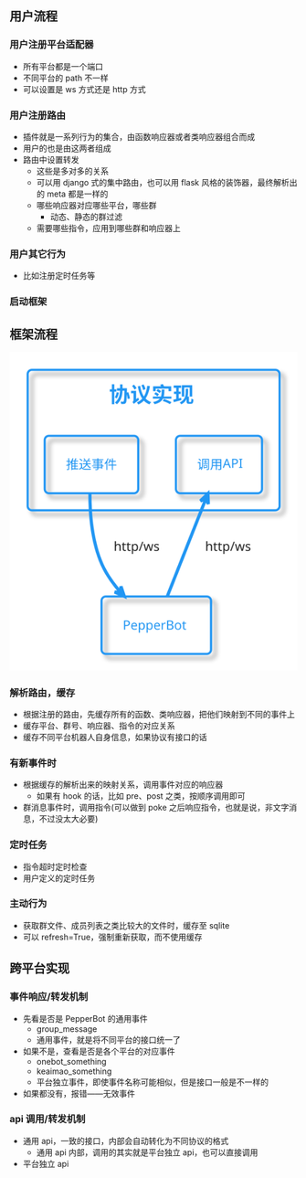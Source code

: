 ## 用户流程

### 用户注册平台适配器

-   所有平台都是一个端口
-   不同平台的 path 不一样
-   可以设置是 ws 方式还是 http 方式

<!-- ### 用户注册插件
- 插件，同时修改配置
  - 比如日志
  - 配置项是可选的，如果不传，采用默认值
  - 插件配置都继承ConfigBase，register_plugin()的第二个参数，config的类型就是这个
- 内置插件
  - 内置插件，名义上叫插件，其实是框架的一部分，之所以也称为插件，因为他们相对于最核心的接受和返回消息来说，确实算是额外功能；
  - 并且这些功能，希望可以被配置；
  - 另外，把这些相对不那么核心的功能独立出来，目录结构会更清晰
  - 内建插件的对象是要可以导出的，比如logger，scheduler，所以不提供register，因为框架内部要使用，放在用户侧注册，会导致冲突
  - 要修改配置的话，用update，不用再手动register，因为框架本身已经在使用了，所以只提供和普通插件一样的update接口用于修改配置 -->

### 用户注册路由

-   插件就是一系列行为的集合，由函数响应器或者类响应器组合而成
-   用户的也是由这两者组成
-   路由中设置转发
    -   这些是多对多的关系
    -   可以用 django 式的集中路由，也可以用 flask 风格的装饰器，最终解析出的 meta 都是一样的
    -   哪些响应器对应哪些平台，哪些群
        -   动态、静态的群过滤
    -   需要哪些指令，应用到哪些群和响应器上

### 用户其它行为

-   比如注册定时任务等

### 启动框架

## 框架流程

![](./架构图.svg)

### 解析路由，缓存

-   根据注册的路由，先缓存所有的函数、类响应器，把他们映射到不同的事件上
-   缓存平台、群号、响应器、指令的对应关系
-   缓存不同平台机器人自身信息，如果协议有接口的话

### 有新事件时

-   根据缓存的解析出来的映射关系，调用事件对应的响应器
    -   如果有 hook 的话，比如 pre、post 之类，按顺序调用即可
-   群消息事件时，调用指令(可以做到 poke 之后响应指令，也就是说，非文字消息，不过没太大必要)

### 定时任务

-   指令超时定时检查
-   用户定义的定时任务

### 主动行为

-   获取群文件、成员列表之类比较大的文件时，缓存至 sqlite
-   可以 refresh=True，强制重新获取，而不使用缓存

## 跨平台实现

### 事件响应/转发机制

-   先看是否是 PepperBot 的通用事件
    -   group_message
    -   通用事件，就是将不同平台的接口统一了
-   如果不是，查看是否是各个平台的对应事件
    -   onebot_something
    -   keaimao_something
    -   平台独立事件，即使事件名称可能相似，但是接口一般是不一样的
-   如果都没有，报错——无效事件

### api 调用/转发机制

-   通用 api，一致的接口，内部会自动转化为不同协议的格式
    -   通用 api 内部，调用的其实就是平台独立 api，也可以直接调用
-   平台独立 api
